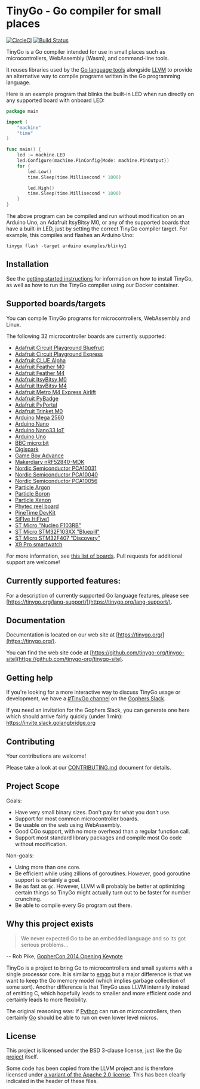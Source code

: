 # TinyGo - Go compiler for small places

[![CircleCI](https://circleci.com/gh/tinygo-org/tinygo/tree/dev.svg?style=svg)](https://circleci.com/gh/tinygo-org/tinygo/tree/dev) [![Build Status](https://dev.azure.com/tinygo/tinygo/_apis/build/status/tinygo-CI?branchName=dev)](https://dev.azure.com/tinygo/tinygo/_build/latest?definitionId=1&branchName=dev)

TinyGo is a Go compiler intended for use in small places such as microcontrollers, WebAssembly (Wasm), and command-line tools.

It reuses libraries used by the [Go language tools](https://golang.org/pkg/go/) alongside [LLVM](http://llvm.org) to provide an alternative way to compile programs written in the Go programming language.

Here is an example program that blinks the built-in LED when run directly on any supported board with onboard LED:

```go
package main

import (
    "machine"
    "time"
)

func main() {
    led := machine.LED
    led.Configure(machine.PinConfig{Mode: machine.PinOutput})
    for {
        led.Low()
        time.Sleep(time.Millisecond * 1000)

        led.High()
        time.Sleep(time.Millisecond * 1000)
    }
}
```

The above program can be compiled and run without modification on an Arduino Uno, an Adafruit ItsyBitsy M0, or any of the supported boards that have a built-in LED, just by setting the correct TinyGo compiler target. For example, this compiles and flashes an Arduino Uno:

```shell
tinygo flash -target arduino examples/blinky1
```

## Installation

See the [getting started instructions](https://tinygo.org/getting-started/) for information on how to install TinyGo, as well as how to run the TinyGo compiler using our Docker container.

## Supported boards/targets

You can compile TinyGo programs for microcontrollers, WebAssembly and Linux.

The following 32 microcontroller boards are currently supported:

* [Adafruit Circuit Playground Bluefruit](https://www.adafruit.com/product/4333)
* [Adafruit Circuit Playground Express](https://www.adafruit.com/product/3333)
* [Adafruit CLUE Alpha](https://www.adafruit.com/product/4500)
* [Adafruit Feather M0](https://www.adafruit.com/product/2772)
* [Adafruit Feather M4](https://www.adafruit.com/product/3857)
* [Adafruit ItsyBitsy M0](https://www.adafruit.com/product/3727)
* [Adafruit ItsyBitsy M4](https://www.adafruit.com/product/3800)
* [Adafruit Metro M4 Express Airlift](https://www.adafruit.com/product/4000)
* [Adafruit PyBadge](https://www.adafruit.com/product/4200)
* [Adafruit PyPortal](https://www.adafruit.com/product/4116)
* [Adafruit Trinket M0](https://www.adafruit.com/product/3500)
* [Arduino Mega 2560](https://store.arduino.cc/arduino-mega-2560-rev3)
* [Arduino Nano](https://store.arduino.cc/arduino-nano)
* [Arduino Nano33 IoT](https://store.arduino.cc/nano-33-iot)
* [Arduino Uno](https://store.arduino.cc/arduino-uno-rev3)
* [BBC micro:bit](https://microbit.org/)
* [Digispark](http://digistump.com/products/1)
* [Game Boy Advance](https://en.wikipedia.org/wiki/Game_Boy_Advance)
* [Makerdiary nRF52840-MDK](https://wiki.makerdiary.com/nrf52840-mdk/)
* [Nordic Semiconductor PCA10031](https://www.nordicsemi.com/eng/Products/nRF51-Dongle)
* [Nordic Semiconductor PCA10040](https://www.nordicsemi.com/eng/Products/Bluetooth-low-energy/nRF52-DK)
* [Nordic Semiconductor PCA10056](https://www.nordicsemi.com/Software-and-Tools/Development-Kits/nRF52840-DK)
* [Particle Argon](https://docs.particle.io/datasheets/wi-fi/argon-datasheet/)
* [Particle Boron](https://docs.particle.io/datasheets/cellular/boron-datasheet/)
* [Particle Xenon](https://docs.particle.io/datasheets/discontinued/xenon-datasheet/)
* [Phytec reel board](https://www.phytec.eu/product-eu/internet-of-things/reelboard/)
* [PineTime DevKit](https://www.pine64.org/pinetime/)
* [SiFIve HiFive1](https://www.sifive.com/boards/hifive1)
* [ST Micro "Nucleo F103RB"](https://www.st.com/en/evaluation-tools/nucleo-f103rb.html)
* [ST Micro STM32F103XX "Bluepill"](http://wiki.stm32duino.com/index.php?title=Blue_Pill)
* [ST Micro STM32F407 "Discovery"](https://www.st.com/en/evaluation-tools/stm32f4discovery.html)
* [X9 Pro smartwatch](https://github.com/curtpw/nRF5x-device-reverse-engineering/tree/master/X9-nrf52832-activity-tracker/)

For more information, see [this list of boards](https://tinygo.org/microcontrollers/). Pull requests for additional support are welcome!

## Currently supported features:

For a description of currently supported Go language features, please see [https://tinygo.org/lang-support/](https://tinygo.org/lang-support/).

## Documentation

Documentation is located on our web site at [https://tinygo.org/](https://tinygo.org/).

You can find the web site code at [https://github.com/tinygo-org/tinygo-site](https://github.com/tinygo-org/tinygo-site).

## Getting help

If you're looking for a more interactive way to discuss TinyGo usage or
development, we have a [#TinyGo channel](https://gophers.slack.com/messages/CDJD3SUP6/)
on the [Gophers Slack](https://gophers.slack.com).

If you need an invitation for the Gophers Slack, you can generate one here which
should arrive fairly quickly (under 1 min): https://invite.slack.golangbridge.org

## Contributing

Your contributions are welcome!

Please take a look at our [CONTRIBUTING.md](./CONTRIBUTING.md) document for details.

## Project Scope

Goals:

* Have very small binary sizes. Don't pay for what you don't use.
* Support for most common microcontroller boards.
* Be usable on the web using WebAssembly.
* Good CGo support, with no more overhead than a regular function call.
* Support most standard library packages and compile most Go code without modification.

Non-goals:

* Using more than one core.
* Be efficient while using zillions of goroutines. However, good goroutine support is certainly a goal.
* Be as fast as `gc`. However, LLVM will probably be better at optimizing certain things so TinyGo might actually turn out to be faster for number crunching.
* Be able to compile every Go program out there.

## Why this project exists

> We never expected Go to be an embedded language and so its got serious problems...

-- Rob Pike, [GopherCon 2014 Opening Keynote](https://www.youtube.com/watch?v=VoS7DsT1rdM&feature=youtu.be&t=2799)

TinyGo is a project to bring Go to microcontrollers and small systems with a single processor core. It is similar to [emgo](https://github.com/ziutek/emgo) but a major difference is that we want to keep the Go memory model (which implies garbage collection of some sort). Another difference is that TinyGo uses LLVM internally instead of emitting C, which hopefully leads to smaller and more efficient code and certainly leads to more flexibility.

The original reasoning was: if [Python](https://micropython.org/) can run on microcontrollers, then certainly [Go](https://golang.org/) should be able to run on even lower level micros.

## License

This project is licensed under the BSD 3-clause license, just like the [Go project](https://golang.org/LICENSE) itself.

Some code has been copied from the LLVM project and is therefore licensed under [a variant of the Apache 2.0 license](http://releases.llvm.org/10.0.0/LICENSE.TXT). This has been clearly indicated in the header of these files.



